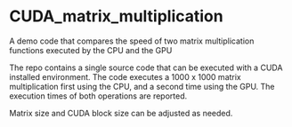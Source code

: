 # CUDA_matrix_multiplication
A demo code that compares the speed of two matrix multiplication functions executed by the CPU and the GPU

The repo contains a single source code that can be executed with a CUDA installed environment. The code executes a 1000 x 1000 matrix multiplication first using the CPU, and a second time using the GPU. The execution times of both operations are reported.

Matrix size and CUDA block size can be adjusted as needed.
